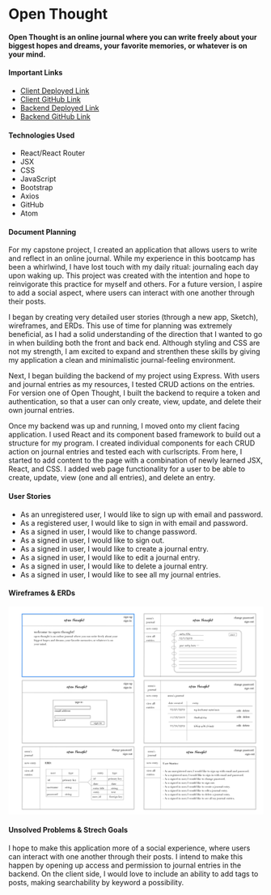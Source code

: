 <h1>Open Thought</h1>
<h4>Open Thought is an online journal where you can write freely about your biggest hopes and dreams, your favorite memories, or whatever is on your mind.</h4>

<h4>Important Links</h4>

-   [Client Deployed Link](https://aboborodea.github.io/journal/)
-   [Client GitHub Link](https://github.com/aboborodea/journal)
-   [Backend Deployed Link](https://dry-basin-07175.herokuapp.com)
-   [Backend GitHub Link](https://github.com/aboborodea/project_2_api)

<h4>Technologies Used</h4>
<ul>
<li>React/React Router</li>
<li>JSX</li>
<li>CSS</li>
<li>JavaScript</li>
<li>Bootstrap</li>
<li>Axios</li>
<li>GitHub</li>
<li>Atom</li>
</ul>

<h4>Document Planning</h4>
  <p>
  For my capstone project, I created an application that allows users to write and reflect in an online journal. While my experience in this bootcamp has been a whirlwind, I have lost touch with my daily ritual: journaling each day upon waking up. This project was created with the intention and hope to reinvigorate this practice for myself and others. For a future version, I aspire to add a social aspect, where users can interact with one another through their posts.

  I began by creating very detailed user stories (through a new app, Sketch), wireframes, and ERDs. This use of time for planning was extremely beneficial, as I had a solid understanding of the direction that I wanted to go in when building both the front and back end. Although styling and CSS are not my strength, I am excited to expand and strenthen these skills by giving my application a clean and minimalistic journal-feeling environment.

  Next, I began building the backend of my project using Express. With users and journal entries as my resources, I tested CRUD actions on the entries. For version one of Open Thought, I built the backend to require a token and authentication, so that a user can only create, view, update, and delete their own journal entries.

  Once my backend was up and running, I moved onto my client facing application. I used React and its component based framework to build out a structure for my program. I created individual components for each CRUD action on journal entries and tested each with curlscripts. From here, I started to add content to the page with a combination of newly learned JSX, React, and CSS. I added web page functionality for a user to be able to create, update, view (one and all entries), and delete an entry.
  </p>

<h4>User Stories</h4>
<ul>
<li>As an unregistered user, I would like to sign up with email and password.</li>
<li>As a registered user, I would like to sign in with email and password.</li>
<li>As a signed in user, I would like to change password.</li>
<li>As a signed in user, I would like to sign out.</li>
<li>As a signed in user, I would like to create a journal entry.</li>
<li>As a signed in user, I would like to edit a journal entry.</li>
<li>As a signed in user, I would like to delete a journal entry.</li>
<li>As a signed in user, I would like to see all my journal entries.</li>
</ul>

<h4>Wireframes & ERDs</h4>
<img src="public/Wireframes.png">

<h4>Unsolved Problems & Strech Goals</h4>
<p>I hope to make this application more of a social experience, where users can interact with one another through their posts. I intend to make this happen by opening up access and permission to journal entries in the backend. On the client side, I would love to include an ability to add tags to posts, making searchability by keyword a possibility.</p>
